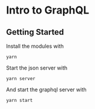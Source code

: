 # Intro to GraphQL

## Getting Started

Install the modules with

```
yarn
```

Start the json server with

```
yarn server
```

And start the graphql server with

```
yarn start
```
